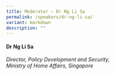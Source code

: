 ```yaml
---
title: Moderator – Dr Ng Li Sa
permalink: /speakers/dr-ng-li-sa/
variant: markdown
description: ""
---
```

#### **Dr Ng Li Sa**

*Director, Policy Development and Security, <br> Ministry of Home Affairs, Singapore*